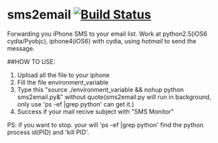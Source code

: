 # sms2email  [![Build Status](https://travis-ci.org/snowleung/pysms2email.svg?branch=master)](https://travis-ci.org/snowleung/pysms2email)
Forwarding you iPhone SMS to your email list.
Work at python2.5(iOS6 cydia/Pyobjc), iphone4(iOS6) with cydia, using *hotmail* to send the message.

##HOW TO USE:

1. Upload all the file to your iphone
2. Fill the file environment_variable
3. Type this "source ./environment_variable && nohup python sms2email.py&" without quote(sms2email.py will run in background, only use 'ps -ef |grep python' can get it.)
4. Success if your mail recive subject with "SMS Monitor"


PS: if you want to stop. your will 'ps -ef |grep python' find the python process id(PID) and 'kill PID'.